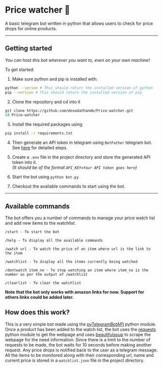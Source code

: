 # Price watcher 🧐
A basic telegram bot written in python that allows users to check for price drops for online products.

---

## Getting started
*You can host this bot wherever you want to, even on your own machine!*

To get started: 
  
1. Make sure python and pip is installed with:

```bash
python --verson # This should return the installed version of python
pip --version # This should return the installed version of pip
```
2. Clone the repository and cd into it
```bash
git clone https://github.com/devadathanmb/Price-watcher.git
cd Price-watcher
```

3. Install the required packages using
```bash
pip install -r requirements.txt
```

4. Then generate an API token in telegram using ```BotFather``` telegram bot. See [here](https://pianalytix.com/telegram-bot-api-how-to-generate-auth-token/) for detailed steps.

5. Create a ```.env``` file in the project directory and store the generated API token into it.  
*(It should be of the format ```API_KEY=Your API token goes here```)*

6. Start the bot using ```python bot.py```

7. Checkout the available commands to start using the bot.
---

## Available commands

The bot offers you a number of commands to manage your price watch list and add new items to the watchlist.

```
/start - To start the bot

/help - To display all the available commands

/watch url - To watch the price of an item where url is the link to the item

/watchlist - To display all the items currently being watched

/dontwatch item_no - To stop watching an item where item_no is the number as per the output of /watchlist

/clearlist - To clear the watchlist
```

**Note that the bot only works with amazon links for now. Support for others links could be added later.**

## How does this work?

This is a very simple bot made using the [pyTelegramBotAPI](https://pypi.org/project/pyTelegramBotAPI/) python module.  
Once a product has been added to the watch list, the bot uses the [requests](https://pypi.org/project/requests/) python module to get the webpage and uses [beautifulsoup](https://pypi.org/project/beautifulsoup4/) to scrape the webpage for the need information. Since there is a limit to the number of requests to be made, the bot waits for 10 seconds before making another request.  Any price drops is notified back to the user as a telegram message. All the items to be monitored along with their corresponding url, name and current price is stored in a ```watchlist.json``` file in the project directory.
